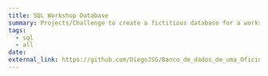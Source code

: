 ```yaml
---
title: SQL Workshop Database
summary: Projects/Challenge to create a fictitious database for a workshop.
tags:
  - sql
  - all
date:
external_link: https://github.com/DiegoJSG/Banco_de_dados_de_uma_Oficina_em_SQL.git
---
```

